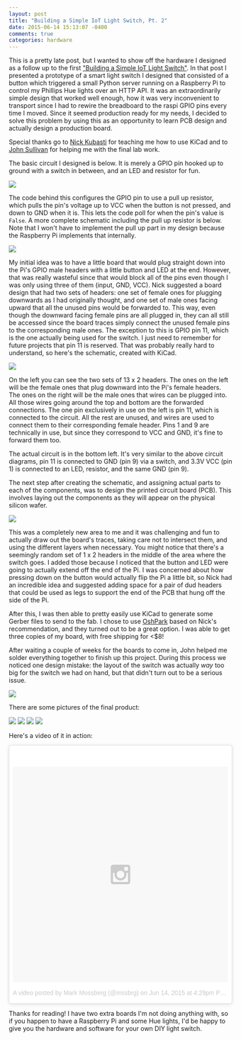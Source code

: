 ```yaml
---
layout: post
title: "Building a Simple IoT Light Switch, Pt. 2"
date: 2015-06-14 15:13:07 -0400
comments: true
categories: hardware
---
```


This is a pretty late post, but I wanted to show off the hardware I designed
as a follow up to the first
["Building a Simple IoT Light Switch"](/blog/2015/01/18/a-simple-iot-light-switch/).
In that post I presented a prototype of a smart light switch I designed that
consisted of a button which triggered a small Python server running on a
Raspberry Pi to control my Phillips Hue lights over an HTTP API. It was an
extraordinarily simple design that worked well enough, how it was very
inconvenient to transport since I had to rewire the breadboard to the raspi
GPIO pins every time I moved. Since it seemed production ready
for my needs, I decided to solve this problem by using this as an opportunity
to learn PCB design and actually design a production board.

Special thanks go to [Nick Kubasti](http://nickkubasti.com/) for teaching me
how to use KiCad and to [John Sullivan](http://thejohnsullivan.com/) for helping
me with the final lab work.

The basic circuit I designed is below. It is merely a GPIO pin hooked up to
ground with a switch in between, and an LED and resistor for fun.

![](/images/iot2/switch1.png)

The code behind this configures the GPIO pin to use a pull up resistor, which
pulls the pin's voltage up to VCC when the button is not pressed, and down to
GND when it is. This lets the code poll for when the pin's value is `False`.
A more complete schematic including the pull up resistor is below. Note that
I won't have to implement the pull up part in my design because the Raspberry
Pi implements that internally.

![](/images/iot2/switch2.png)

My initial idea was to have a little board that would plug straight down into
the Pi's GPIO male headers with a little button and LED at the end. However,
that was really wasteful since that would block all of the pins even though
I was only using three of them (input, GND, VCC). Nick suggested a board design
that had two sets of headers: one set of female ones for plugging downwards as I
had originally thought, and one set of male ones facing upward that all the
unused pins would be forwarded to. This way, even though the downward facing
female pins are all plugged in, they can all still be accessed since the board
traces simply connect the unused female pins to the corresponding male ones.
The exception to this is GPIO pin 11, which is the one actually being used for
the switch. I just need to remember for future projects that pin 11 is
reserved. That was probably really hard to understand, so here's the schematic,
created with KiCad.

![](/images/iot2/schematic.png)

On the left you can see the two sets of 13 x 2 headers. The ones on the left
will be the female ones that plug downward into the Pi's female headers. The
ones on the right will be the male ones that wires can be plugged into.
All those wires going around the top and bottom are the forwarded connections.
The one pin exclusively in use on the left is pin 11, which is connected to
the circuit. All the rest are unused, and wires are used to connect them to
their corresponding female header. Pins 1 and 9 are technically in use, but
since they correspond to VCC and GND, it's fine to forward them too.

The actual circuit is in the bottom left. It's very similar to the above
circuit diagrams, pin 11 is connected to GND (pin 9) via a switch, and
3.3V VCC (pin 1) is connected to an LED, resistor, and the same GND (pin 9).

The next step after creating the schematic, and assigning actual parts to each
of the components, was to design the printed circuit board (PCB). This involves
laying out the components as they will appear on the physical
silicon wafer.

![](/images/iot2/pcb.png)

This was a completely new area to me and it was challenging and fun to
actually draw out the board's traces, taking care not to intersect them,
and using the different layers when necessary. You might notice that there's
a seemingly random set of 1 x 2 headers in the middle of the area where the
switch goes. I added those because I noticed that the button and LED were going
to actually extend off the end of the Pi. I was concerned about how pressing
down on the button would actually flip the Pi a little bit, so Nick had an
incredible idea and suggested adding space for a pair of dud headers that
could be used as legs to support the end of the PCB that hung off the side
of the Pi.

After this, I was then able to pretty easily use KiCad to generate some
Gerber files to send to the fab. I chose to use
[OshPark](https://oshpark.com/) based on Nick's recommendation, and they turned
out to be a great option. I was able to get three copies of my board, with
free shipping for <$8!

After waiting a couple of weeks for the boards to come in, John helped me
solder everything together to finish up this project. During this process
we noticed one design mistake: the layout of the switch was actually *way*
too big for the switch we had on hand, but that didn't turn out to be a serious
issue.

![](/images/iot2/mistake.jpg)

There are some pictures of the final product:

![](/images/iot2/final1.jpg)
![](/images/iot2/final2.jpg)
![](/images/iot2/final3.jpg)
![](/images/iot2/final4.jpg)

Here's a video of it in action:

<blockquote class="instagram-media" data-instgrm-version="4" style=" background:#FFF; border:0; border-radius:3px; box-shadow:0 0 1px 0 rgba(0,0,0,0.5),0 1px 10px 0 rgba(0,0,0,0.15); margin: 1px; max-width:658px; padding:0; width:99.375%; width:-webkit-calc(100% - 2px); width:calc(100% - 2px);"><div style="padding:8px;"> <div style=" background:#F8F8F8; line-height:0; margin-top:40px; padding:50% 0; text-align:center; width:100%;"> <div style=" background:url(data:image/png;base64,iVBORw0KGgoAAAANSUhEUgAAACwAAAAsCAMAAAApWqozAAAAGFBMVEUiIiI9PT0eHh4gIB4hIBkcHBwcHBwcHBydr+JQAAAACHRSTlMABA4YHyQsM5jtaMwAAADfSURBVDjL7ZVBEgMhCAQBAf//42xcNbpAqakcM0ftUmFAAIBE81IqBJdS3lS6zs3bIpB9WED3YYXFPmHRfT8sgyrCP1x8uEUxLMzNWElFOYCV6mHWWwMzdPEKHlhLw7NWJqkHc4uIZphavDzA2JPzUDsBZziNae2S6owH8xPmX8G7zzgKEOPUoYHvGz1TBCxMkd3kwNVbU0gKHkx+iZILf77IofhrY1nYFnB/lQPb79drWOyJVa/DAvg9B/rLB4cC+Nqgdz/TvBbBnr6GBReqn/nRmDgaQEej7WhonozjF+Y2I/fZou/qAAAAAElFTkSuQmCC); display:block; height:44px; margin:0 auto -44px; position:relative; top:-22px; width:44px;"></div></div><p style=" color:#c9c8cd; font-family:Arial,sans-serif; font-size:14px; line-height:17px; margin-bottom:0; margin-top:8px; overflow:hidden; padding:8px 0 7px; text-align:center; text-overflow:ellipsis; white-space:nowrap;"><a href="https://instagram.com/p/37ZQ8_n86u/" style=" color:#c9c8cd; font-family:Arial,sans-serif; font-size:14px; font-style:normal; font-weight:normal; line-height:17px; text-decoration:none;" target="_top">A video posted by Mark Mossberg (@mssbrg)</a> on <time style=" font-family:Arial,sans-serif; font-size:14px; line-height:17px;" datetime="2015-06-14T23:29:39+00:00">Jun 14, 2015 at 4:29pm PDT</time></p></div></blockquote>
<script async defer src="//platform.instagram.com/en_US/embeds.js"></script>

Thanks for reading! I have two extra boards I'm not doing anything with, so
if you happen to have a Raspberry Pi and some Hue lights, I'd be happy to give
you the hardware and software for your own DIY light switch.

